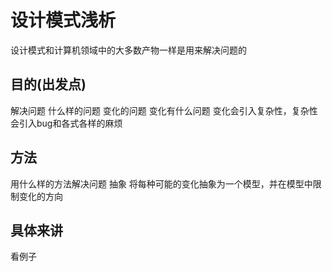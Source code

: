 # 设计模式浅析
设计模式和计算机领域中的大多数产物一样是用来解决问题的
## 目的(出发点)
解决问题
什么样的问题
变化的问题
变化有什么问题
变化会引入复杂性，复杂性会引入bug和各式各样的麻烦
## 方法
用什么样的方法解决问题
抽象
将每种可能的变化抽象为一个模型，并在模型中限制变化的方向
## 具体来讲
看例子